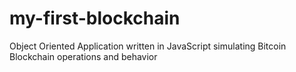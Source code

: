 # my-first-blockchain
Object Oriented Application written in JavaScript simulating Bitcoin Blockchain operations and behavior
